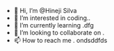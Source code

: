 - 👋 Hi, I’m @Hineji Silva
- 👀 I’m interested in coding..
- 🌱 I’m currently learning .dfg
- 💞️ I’m looking to collaborate on .
- 📫 How to reach me .
ondsddfds
<!---
Hineji/Hineji is a ✨ special ✨ repository because its `README.md` (this file) appears on your GitHub profile.
You can click the Preview link to take a look at your changes.
--->
